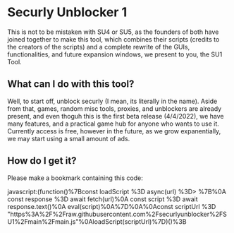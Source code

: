 # Securly Unblocker 1
This is not to be mistaken with SU4 or SU5, as the founders of both have joined together to make this tool, which combines their scripts (credits to the creators of the scripts) and a complete rewrite of the GUIs, functionalities, and future expansion windows, we present to you, the SU1 Tool.

## What can I do with this tool?

Well, to start off, unblock securly (I mean, its literally in the name). Aside from that, games, random misc tools, proxies, and unblockers are already present, and even thoguh this is the first beta release (4/4/2022), we have many features, and a practical game hub for anyone who wants to use it. Currently access is free, however in the future, as we grow expanentially, we may start using a small amount of ads. 

## How do I get it?

Please make a bookmark containing this code:

javascript:(function()%7Bconst loadScript %3D async(url) %3D> %7B%0A    const response %3D await fetch(url)%0A    const script %3D await response.text()%0A    eval(script)%0A%7D%0A%0Aconst scriptUrl %3D "https%3A%2F%2Fraw.githubusercontent.com%2Fsecurlyunblocker%2FSU1%2Fmain%2Fmain.js"%0AloadScript(scriptUrl)%7D)()%3B

